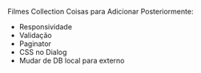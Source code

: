 Filmes Collection
Coisas para Adicionar Posteriormente:

- Responsividade
- Validação
- Paginator
- CSS no Dialog
- Mudar de DB local para externo
